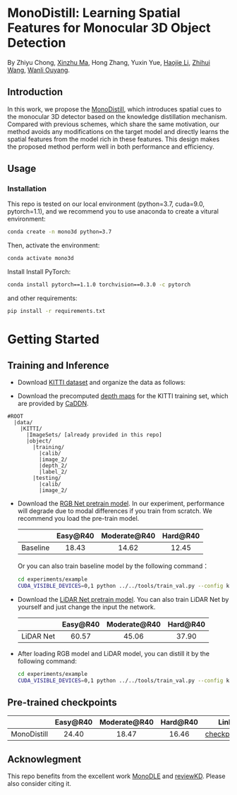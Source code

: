 # MonoDistill: Learning Spatial Features for Monocular 3D Object Detection

By Zhiyu Chong, [Xinzhu Ma](https://scholar.google.com/citations?user=8PuKa_8AAAAJ), Hong Zhang, Yuxin Yue, [Haojie Li](https://scholar.google.com/citations?user=pMnlgVMAAAAJ), [Zhihui Wang](https://scholar.google.com/citations?hl=zh-CN&user=Ht19Pc0AAAAJ), [Wanli Ouyang](https://wlouyang.github.io/).

## Introduction
In this work, we propose the [MonoDistill](https://arxiv.org/pdf/2201.10830.pdf), which introduces spatial cues to the monocular 3D detector based on the knowledge distillation mechanism. Compared with previous schemes, which share
the same motivation, our method avoids any modifications on the target model and directly learns
the spatial features from the model rich in these features. This design makes the proposed method
perform well in both performance and efficiency.

## Usage

### Installation
This repo is tested on our local environment (python=3.7, cuda=9.0, pytorch=1.1), and we recommend you to use anaconda to create a vitural environment:

```bash
conda create -n mono3d python=3.7
```
Then, activate the environment:
```bash
conda activate mono3d
```

Install  Install PyTorch:

```bash
conda install pytorch==1.1.0 torchvision==0.3.0 -c pytorch
```

and other  requirements: 
```bash
pip install -r requirements.txt
```


# Getting Started
## Training and Inference
* Download [KITTI dataset](http://www.cvlibs.net/datasets/kitti/eval_object.php?obj_benchmark=3d) and organize the data as follows:

* Download the precomputed [depth maps]((https://drive.google.com/file/d/1qFZux7KC_gJ0UHEg-qGJKqteE9Ivojin/view?usp=sharing)) for the KITTI training set, which are provided by [CaDDN](https://github.com/TRAILab/CaDDN).
```
#ROOT
  |data/
    |KITTI/
      |ImageSets/ [already provided in this repo]
      |object/			
        |training/
          |calib/
          |image_2/
          |depth_2/
          |label_2/
        |testing/
          |calib/
          |image_2/
```
* Download the [RGB Net pretrain model](https://drive.google.com/file/d/1MhyfcY3GBdNkJRU3UrzKtRWVDLw86_c9/view?usp=sharing). In our experiment, performance will degrade due to modal differences if you train from scratch. We recommend you load the pre-train model. 
  
    |                                             | Easy@R40 | Moderate@R40 | Hard@R40  |
    |---------------------------------------------|:-------:|:-------:|:-------:|
    | Baseline | 18.43 | 14.62 | 12.45 |
    
    Or you can also train baseline model by the following command：
    ```bash
    cd experiments/example
    CUDA_VISIBLE_DEVICES=0,1 python ../../tools/train_val.py --config kitti_example_centernet.yaml
    ```

* Download the [LiDAR Net pretrain model](https://drive.google.com/file/d/1UtBsm9GonhQStu9ew_JkTy6xenDAuTzF/view?usp=sharing). You can also train LiDAR Net by yourself and just change the input the network. 

    |                                             | Easy@R40 | Moderate@R40 | Hard@R40  |
    |---------------------------------------------|:-------:|:-------:|:-------:|
    | LiDAR Net | 60.57 | 45.06 | 37.90 |



* After loading RGB model and LiDAR model, you can distill it by the following command:
    ```bash
    cd experiments/example
    CUDA_VISIBLE_DEVICES=0,1 python ../../tools/train_val.py --config kitti_example_distill.yaml
    ```

## Pre-trained checkpoints
|                                             | Easy@R40 | Moderate@R40 | Hard@R40  | Link  |
|---------------------------------------------|:-------:|:-------:|:-------:|:-------:|
| MonoDistill | 24.40 | 18.47 | 16.46 | [checkpoints](https://drive.google.com/file/d/1v6bje33Itxq9UoUnuAz30SzlpzfziLqA/view?usp=sharing) |



## Acknowlegment
This repo benefits from the excellent work [MonoDLE](https://github.com/xinzhuma/monodle) and [reviewKD](https://github.com/dvlab-research/ReviewKD). Please also consider citing it.




